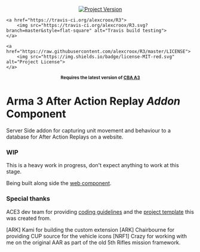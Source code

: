 <p align="center">
    <a href="https://github.com/alexcroox/R3/releases/latest">
        <img src="https://img.shields.io/badge/Version-0.1.0-blue.svg" alt="Project Version">
    </a>    

    <a href="https://travis-ci.org/alexcroox/R3">    
        <img src="https://travis-ci.org/alexcroox/R3.svg?branch=master&style=flat-square" alt="Travis build testing">
    </a>
    
    <a href="https://raw.githubusercontent.com/alexcroox/R3/master/LICENSE">
        <img src="https://img.shields.io/badge/license-MIT-red.svg" alt="Project License">
    </a>
</p>

<p align="center">
    <sup><strong>Requires the latest version of <a href="https://github.com/CBATeam/CBA_A3/releases">CBA A3</a><br/></strong></sup>
</p>

# Arma 3 After Action Replay *Addon* Component

Server Side addon for capturing unit movement and behaviour to a database for After Action Replays on a website. 

### WIP

This is a heavy work in progress, don't expect anything to work at this stage.

Being built along side the [web component](https://github.com/alexcroox/R3-Web).

### Special thanks

ACE3 dev team for providing [coding guidelines](http://ace3mod.com/wiki/development/coding-guidelines.html) and the [project template](https://github.com/acemod/arma-project-template) this was created from.

[ARK] Kami for building the custom extension
[ARK] Chairbourne for providing CUP source for the vehicle icons
[NRF1] Crazy for working with me on the original AAR as part of the old 5th Rifles mission framework.

